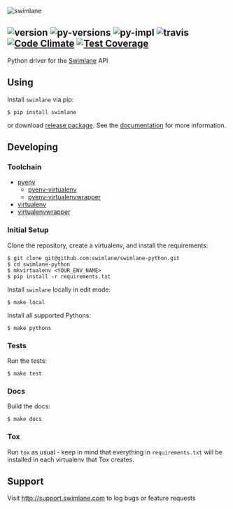 ![swimlane](https://raw.githubusercontent.com/swimlane/swimlane-python/master/docs/logo.png)

![version](https://img.shields.io/pypi/v/swimlane.svg) ![py-versions](https://img.shields.io/pypi/pyversions/swimlane.svg) ![py-impl](https://img.shields.io/pypi/implementation/swimlane.svg) ![travis](https://travis-ci.org/swimlane/swimlane-python.svg?branch=master) [![Code Climate](https://codeclimate.com/github/swimlane/swimlane-python/badges/gpa.svg)](https://codeclimate.com/github/swimlane/swimlane-python) [![Test Coverage](https://codeclimate.com/github/swimlane/swimlane-python/badges/coverage.svg)](https://codeclimate.com/github/swimlane/swimlane-python/coverage)
---
Python driver for the [Swimlane](http://www.swimlane.com) API

## Using

Install `swimlane` via pip:

```
$ pip install swimlane
```

or download [release package](https://github.com/Swimlane/swimlane-python/releases). See the  [documentation](http://swimlane-python.readthedocs.org) for more information.

## Developing

### Toolchain

* [pyenv](https://github.com/yyuu/pyenv)
    * [pyenv-virtualenv](https://github.com/yyuu/pyenv-virtualenv)
    * [pyenv-virtualenvwrapper](https://github.com/yyuu/pyenv-virtualenvwrapper)
* [virtualenv](https://virtualenv.readthedocs.org/en/latest/)
* [virtualenvwrapper](http://virtualenvwrapper.readthedocs.org/)

### Initial Setup

Clone the repository, create a virtualenv, and install the requirements:

```
$ git clone git@github.com:swimlane/swimlane-python.git
$ cd swimlane-python
$ mkvirtualenv <YOUR_ENV_NAME>
$ pip install -r requirements.txt
```

Install `swimlane` locally in edit mode:

```
$ make local
```

Install all supported Pythons:

```
$ make pythons
```

### Tests

Run the tests:

```
$ make test
```

### Docs

Build the docs:

```
$ make docs
```

### Tox

Run `tox` as usual - keep in mind that everything in `requirements.txt` will
be installed in each virtualenv that Tox creates.

## Support
Visit http://support.swimlane.com to log bugs or feature requests
